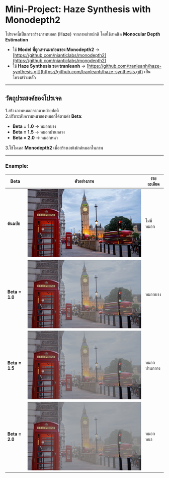 # Mini-Project: Haze Synthesis with Monodepth2
โปรเจคนี้เป็นการสร้างภาพหมอก (Haze) จากภาพถ่ายปกติ โดยใช้เทคนิค **Monocular Depth Estimation**  
- ใช้ **Model ที่ถูกเทรนมาก่อนของ Monodepth2** → [https://github.com/nianticlabs/monodepth2](https://github.com/nianticlabs/monodepth2)  
- ใช้ **Haze Synthesis ของ tranleanh** → [https://github.com/tranleanh/haze-synthesis.git](https://github.com/tranleanh/haze-synthesis.git) เป็นโครงสร้างหลัก  

---

## วัตถุประสงค์ของโปรเจค
1.สร้างภาพหมอกจากภาพถ่ายปกติ  
2.ปรับระดับความหนาของหมอกได้ตามค่า **Beta**:
- **Beta = 1.0** → หมอกบาง  
- **Beta = 1.5** → หมอกปานกลาง  
- **Beta = 2.0** → หมอกหนา  

3.ใช้โมเดล **Monodepth2** เพื่อสร้างเอฟเฟกต์หมอกในภาพ  

---



### Example:
| Beta | ตัวอย่างภาพ | รายละเอียด |
|-------|-------------|------------|
| **ต้นฉบับ** | ![Original](https://raw.githubusercontent.com/Benz3560Fggg88/-Mini-project-image-processing-/main/1/1%20%E0%B9%84%E0%B8%A1%E0%B9%88%E0%B8%A1%E0%B8%B5%E0%B8%AB%E0%B8%A1%E0%B8%AD%E0%B8%81.jpg) | ไม่มีหมอก |
| **Beta = 1.0** | ![Beta 1.0](https://raw.githubusercontent.com/Benz3560Fggg88/-Mini-project-image-processing-/main/1/1_synt1.jpg) | หมอกบาง |
| **Beta = 1.5** | ![Beta 1.5](https://raw.githubusercontent.com/Benz3560Fggg88/-Mini-project-image-processing-/main/1/1_synt1.5.jpg) | หมอกปานกลาง |
| **Beta = 2.0** | ![Beta 2.0](https://raw.githubusercontent.com/Benz3560Fggg88/-Mini-project-image-processing-/main/1/1_synt2.jpg) | หมอกหนา |


